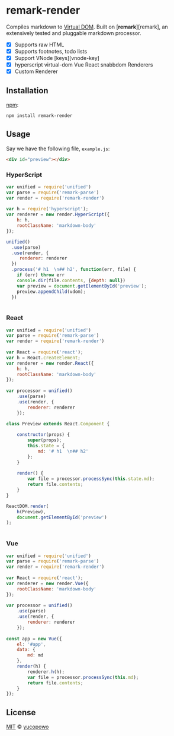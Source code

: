 # remark-render

Compiles markdown to [Virtual DOM][vdom].  Built on [**remark**][remark], an
extensively tested and pluggable markdown processor.

*   [x] Supports raw HTML
*   [x] Supports footnotes, todo lists
*   [x] Support VNode [keys][vnode-key]
*   [x] hyperscript virtual-dom Vue React snabbdom Renderers
*   [x] Custom Renderer 

## Installation

[npm][]:

```bash
npm install remark-render
```

## Usage

Say we have the following file, `example.js`:

```html
<div id="preview"></div>
```

### HyperScript

```javascript 
var unified = require('unified')
var parse = require('remark-parse')
var render = require('remark-render')
  
var h = require('hyperscript');
var renderer = new render.HyperScript({
    h: h,
    rootClassName: 'markdown-body'
});

unified()
  .use(parse)
  .use(render, {
     renderer: renderer
  })
  .process('# h1  \n## h2', function(err, file) {
    if (err) throw err
    console.dir(file.contents, {depth: null})
    var preview = document.getElementById('preview');
    preview.appendChild(vdom);
  })
 
```


### React

```javascript 
var unified = require('unified')
var parse = require('remark-parse')
var render = require('remark-render')
  
var React = require('react');
var h = React.createElement;
var renderer = new render.React({
    h: h,
    rootClassName: 'markdown-body'
});
 
var processor = unified()
    .use(parse)
    .use(render, {
        renderer: renderer
    });
 
class Preview extends React.Component {

    constructor(props) {
        super(props);
        this.state = {
            md: '# h1  \n## h2'
        };
    }
    
    render() {
        var file = processor.processSync(this.state.md);
        return file.contents;
    }
}

ReactDOM.render(
    h(Preview),
    document.getElementById('preview')
);
 
```

### Vue

```javascript 
var unified = require('unified')
var parse = require('remark-parse')
var render = require('remark-render')
  
var React = require('react');
var renderer = new render.Vue({
    rootClassName: 'markdown-body'
});
 
var processor = unified()
    .use(parse)
    .use(render, {
        renderer: renderer
    });
 
const app = new Vue({
    el: '#app',
    data: {
        md: md
    },
    render(h) {
        renderer.h(h);
        var file = processor.processSync(this.md);
        return file.contents;
    }
}); 
```


## License

[MIT][license] © [yucopowo][author]

<!-- Definitions -->

[license]: LICENSE

[author]: https://github.com/yucopowo

[npm]: https://docs.npmjs.com/cli/install

[vdom]: https://github.com/Matt-Esch/virtual-dom
